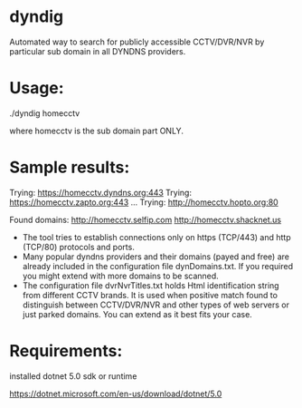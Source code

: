 # dyndig
Automated way to search for publicly accessible CCTV/DVR/NVR by particular sub domain in all DYNDNS providers.


# Usage:
./dyndig homecctv

where homecctv is the sub domain part ONLY.

# Sample results:

Trying: https://homecctv.dyndns.org:443
Trying: https://homecctv.zapto.org:443
...
Trying: http://homecctv.hopto.org:80

Found domains:
http://homecctv.selfip.com
http://homecctv.shacknet.us


* The tool tries to establish connections only on https (TCP/443) and http (TCP/80) protocols and ports.
* Many popular dyndns providers and their domains (payed and free) are already included in the configuration file dynDomains.txt. If you required you might   extend with more domains to be scanned.
* The configuration file dvrNvrTitles.txt holds Html <title></title> identification string from different CCTV brands. It is used when positive match found to distinguish between CCTV/DVR/NVR and other types of web servers or just parked domains. You can extend as it best fits your case.

# Requirements:
installed dotnet 5.0 sdk or runtime

https://dotnet.microsoft.com/en-us/download/dotnet/5.0
